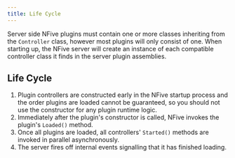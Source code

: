 ```yaml
---
title: Life Cycle
---
```


Server side NFive plugins must contain one or more classes inheriting from the `Controller` class, however most plugins will only consist of one. When starting up, the NFive server will create an instance of each compatible controller class it finds in the server plugin assemblies.

## Life Cycle

1. Plugin controllers are constructed early in the NFive startup process and the order plugins are loaded cannot be guaranteed, so you should not use the constructor for any plugin runtime logic.
2. Immediately after the plugin's constructor is called, NFive invokes the plugin's `Loaded()` method.
3. Once all plugins are loaded, all controllers' `Started()` methods are invoked in parallel asynchronously.
4. The server fires off internal events signalling that it has finished loading.
